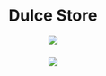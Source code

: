 <h1 align="center">Dulce Store</h1>

<div align="center">
  <img align="center" src="https://github.com/deivomaciel/OSID/assets/31144383/65f7b4b0-ed7e-480a-8f9a-5a1bca61fe74"/>

</div>

###

<p align="center">
  <img src="https://img.shields.io/badge/STATUS-EM%20DESENVOLVIMENTO-green?style=for-the-badge"/>
</p>

